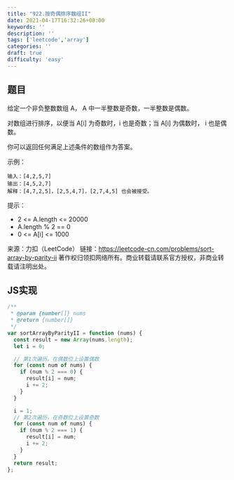 ```yaml
---
title: "922.按奇偶排序数组II"
date: 2021-04-17T16:32:26+08:00
keywords: ''
description: ''
tags: ['leetcode','array']
categories: ''
draft: true
difficulty: 'easy'
---
```


## 题目

给定一个非负整数数组 A， A 中一半整数是奇数，一半整数是偶数。

对数组进行排序，以便当 A[i] 为奇数时，i 也是奇数；当 A[i] 为偶数时， i 也是偶数。

你可以返回任何满足上述条件的数组作为答案。

示例：
```
输入：[4,2,5,7]
输出：[4,5,2,7]
解释：[4,7,2,5]，[2,5,4,7]，[2,7,4,5] 也会被接受。
```

提示：

- 2 <= A.length <= 20000
- A.length % 2 == 0
- 0 <= A[i] <= 1000

来源：力扣（LeetCode）
链接：https://leetcode-cn.com/problems/sort-array-by-parity-ii
著作权归领扣网络所有。商业转载请联系官方授权，非商业转载请注明出处。


## JS实现

```javascript
/**
 * @param {number[]} nums
 * @return {number[]}
 */
var sortArrayByParityII = function (nums) {
  const result = new Array(nums.length);
  let i = 0;

  // 第1次遍历，在偶数位上设置偶数
  for (const num of nums) {
    if (num % 2 === 0) {
      result[i] = num;
      i += 2;
    }
  }

  i = 1;
  // 第2次遍历，在奇数位上设置奇数
  for (const num of nums) {
    if (num % 2 === 1) {
      result[i] = num;
      i += 2;
    }
  }
  return result;
};
```

